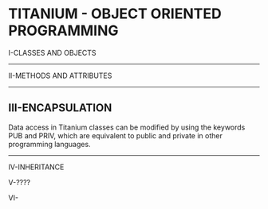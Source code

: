 # TITANIUM - OBJECT ORIENTED PROGRAMMING

I-CLASSES AND OBJECTS

---

II-METHODS AND ATTRIBUTES

---

## III-ENCAPSULATION

Data access in Titanium classes can be modified by using the keywords PUB and PRIV, which are equivalent to public and private in other programming languages. 

---

IV-INHERITANCE

V-????

VI-